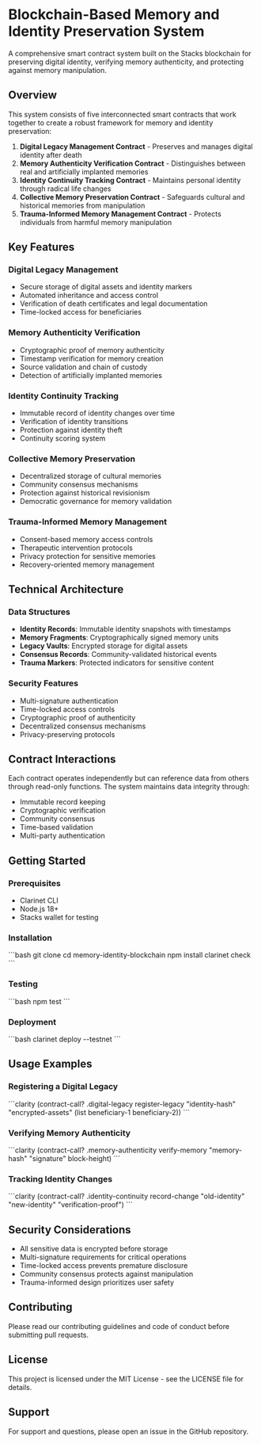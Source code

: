 # Blockchain-Based Memory and Identity Preservation System

A comprehensive smart contract system built on the Stacks blockchain for preserving digital identity, verifying memory authenticity, and protecting against memory manipulation.

## Overview

This system consists of five interconnected smart contracts that work together to create a robust framework for memory and identity preservation:

1. **Digital Legacy Management Contract** - Preserves and manages digital identity after death
2. **Memory Authenticity Verification Contract** - Distinguishes between real and artificially implanted memories
3. **Identity Continuity Tracking Contract** - Maintains personal identity through radical life changes
4. **Collective Memory Preservation Contract** - Safeguards cultural and historical memories from manipulation
5. **Trauma-Informed Memory Management Contract** - Protects individuals from harmful memory manipulation

## Key Features

### Digital Legacy Management
- Secure storage of digital assets and identity markers
- Automated inheritance and access control
- Verification of death certificates and legal documentation
- Time-locked access for beneficiaries

### Memory Authenticity Verification
- Cryptographic proof of memory authenticity
- Timestamp verification for memory creation
- Source validation and chain of custody
- Detection of artificially implanted memories

### Identity Continuity Tracking
- Immutable record of identity changes over time
- Verification of identity transitions
- Protection against identity theft
- Continuity scoring system

### Collective Memory Preservation
- Decentralized storage of cultural memories
- Community consensus mechanisms
- Protection against historical revisionism
- Democratic governance for memory validation

### Trauma-Informed Memory Management
- Consent-based memory access controls
- Therapeutic intervention protocols
- Privacy protection for sensitive memories
- Recovery-oriented memory management

## Technical Architecture

### Data Structures
- **Identity Records**: Immutable identity snapshots with timestamps
- **Memory Fragments**: Cryptographically signed memory units
- **Legacy Vaults**: Encrypted storage for digital assets
- **Consensus Records**: Community-validated historical events
- **Trauma Markers**: Protected indicators for sensitive content

### Security Features
- Multi-signature authentication
- Time-locked access controls
- Cryptographic proof of authenticity
- Decentralized consensus mechanisms
- Privacy-preserving protocols

## Contract Interactions

Each contract operates independently but can reference data from others through read-only functions. The system maintains data integrity through:

- Immutable record keeping
- Cryptographic verification
- Community consensus
- Time-based validation
- Multi-party authentication

## Getting Started

### Prerequisites
- Clarinet CLI
- Node.js 18+
- Stacks wallet for testing

### Installation

\`\`\`bash
git clone <repository-url>
cd memory-identity-blockchain
npm install
clarinet check
\`\`\`

### Testing

\`\`\`bash
npm test
\`\`\`

### Deployment

\`\`\`bash
clarinet deploy --testnet
\`\`\`

## Usage Examples

### Registering a Digital Legacy
\`\`\`clarity
(contract-call? .digital-legacy register-legacy
"identity-hash"
"encrypted-assets"
(list beneficiary-1 beneficiary-2))
\`\`\`

### Verifying Memory Authenticity
\`\`\`clarity
(contract-call? .memory-authenticity verify-memory
"memory-hash"
"signature"
block-height)
\`\`\`

### Tracking Identity Changes
\`\`\`clarity
(contract-call? .identity-continuity record-change
"old-identity"
"new-identity"
"verification-proof")
\`\`\`

## Security Considerations

- All sensitive data is encrypted before storage
- Multi-signature requirements for critical operations
- Time-locked access prevents premature disclosure
- Community consensus protects against manipulation
- Trauma-informed design prioritizes user safety

## Contributing

Please read our contributing guidelines and code of conduct before submitting pull requests.

## License

This project is licensed under the MIT License - see the LICENSE file for details.

## Support

For support and questions, please open an issue in the GitHub repository.
